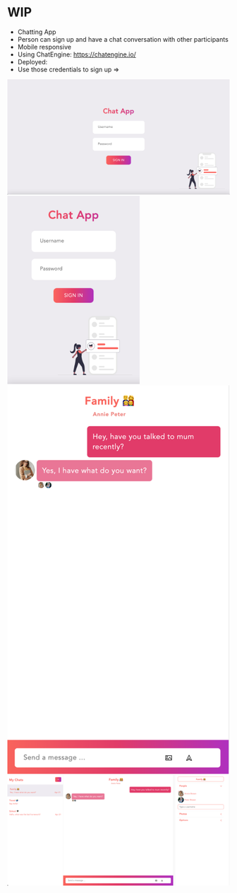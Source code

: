 # WIP 

* Chatting App
* Person can sign up and have a chat conversation with other participants
* Mobile responsive
* Using ChatEngine: https://chatengine.io/
* Deployed: 
* Use those credentials to sign up => 

<img src="img/preview.png">
<img src="img/preview-mobile.png" width="300px">
<img src="img/view-chat.png">
<img src="img/view-chat2.png">


